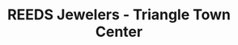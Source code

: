 ---
title: "REEDS Jewelers - Triangle Town Center"
url: /raleigh/reeds-jewelers-triangle-town-center/
shop: Schmuck
---